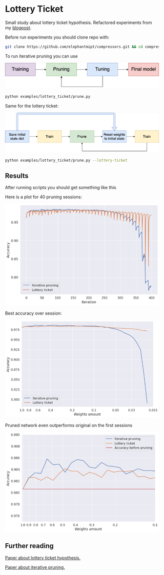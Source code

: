 # Lottery Ticket

Small study about lottery ticket hypothesis.
Refactored experiments from my [blogpost](https://medium.com/pytorch/pruning-with-catalyst-50e98f2cef2d).

Before run experiments you should clone repo with:
```bash
git clone https://github.com/elephantmipt/compressors.git && cd compressors
```

To run iterative pruning you can use

![Iterative pruning scheme](assets/iterative_pruning.png)


```bash
python examples/lottery_ticket/prune.py
```

Same for the lottery ticket:

![Lottery ticket scheme](assets/lottery_ticket.png)

```bash
python examples/lottery_ticket/prune.py --lottery-ticket
```

## Results

After running scripts you should get something like this

Here is a plot for 40 pruning sessions:

![](assets/pruning_it.png)

Best accuracy over session:

![](assets/pruning_full.png)

Pruned network even outperforms original on the first sessions

![](assets/pruning_clipped.png)

## Further reading

[Paper about lottery ticket hypothesis.](https://arxiv.org/abs/1803.03635)

[Paper about iterative pruning.](https://arxiv.org/pdf/2001.05050.pdf)